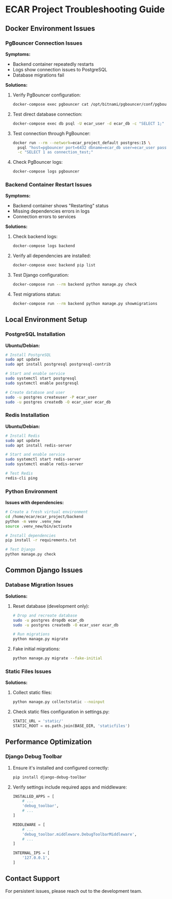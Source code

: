 # ECAR Project Troubleshooting Guide

## Docker Environment Issues

### PgBouncer Connection Issues

**Symptoms:**
- Backend container repeatedly restarts
- Logs show connection issues to PostgreSQL
- Database migrations fail

**Solutions:**
1. Verify PgBouncer configuration:
   ```bash
   docker-compose exec pgbouncer cat /opt/bitnami/pgbouncer/conf/pgbouncer.ini
   ```

2. Test direct database connection:
   ```bash
   docker-compose exec db psql -U ecar_user -d ecar_db -c "SELECT 1;"
   ```

3. Test connection through PgBouncer:
   ```bash
   docker run --rm --network=ecar_project_default postgres:15 \
     psql "host=pgbouncer port=6432 dbname=ecar_db user=ecar_user password=ecar_password" \
     -c "SELECT 1 as connection_test;"
   ```

4. Check PgBouncer logs:
   ```bash
   docker-compose logs pgbouncer
   ```

### Backend Container Restart Issues

**Symptoms:**
- Backend container shows "Restarting" status
- Missing dependencies errors in logs
- Connection errors to services

**Solutions:**
1. Check backend logs:
   ```bash
   docker-compose logs backend
   ```

2. Verify all dependencies are installed:
   ```bash
   docker-compose exec backend pip list
   ```

3. Test Django configuration:
   ```bash
   docker-compose run --rm backend python manage.py check
   ```

4. Test migrations status:
   ```bash
   docker-compose run --rm backend python manage.py showmigrations
   ```

## Local Environment Setup

### PostgreSQL Installation

**Ubuntu/Debian:**
```bash
# Install PostgreSQL
sudo apt update
sudo apt install postgresql postgresql-contrib

# Start and enable service
sudo systemctl start postgresql
sudo systemctl enable postgresql

# Create database and user
sudo -u postgres createuser -P ecar_user
sudo -u postgres createdb -O ecar_user ecar_db
```

### Redis Installation

**Ubuntu/Debian:**
```bash
# Install Redis
sudo apt update
sudo apt install redis-server

# Start and enable service
sudo systemctl start redis-server
sudo systemctl enable redis-server

# Test Redis
redis-cli ping
```

### Python Environment

**Issues with dependencies:**
```bash
# Create a fresh virtual environment
cd /home/ecar/ecar_project/backend
python -m venv .venv_new
source .venv_new/bin/activate

# Install dependencies
pip install -r requirements.txt

# Test Django
python manage.py check
```

## Common Django Issues

### Database Migration Issues

**Solutions:**
1. Reset database (development only):
   ```bash
   # Drop and recreate database
   sudo -u postgres dropdb ecar_db
   sudo -u postgres createdb -O ecar_user ecar_db
   
   # Run migrations
   python manage.py migrate
   ```

2. Fake initial migrations:
   ```bash
   python manage.py migrate --fake-initial
   ```

### Static Files Issues

**Solutions:**
1. Collect static files:
   ```bash
   python manage.py collectstatic --noinput
   ```

2. Check static files configuration in settings.py:
   ```python
   STATIC_URL = 'static/'
   STATIC_ROOT = os.path.join(BASE_DIR, 'staticfiles')
   ```

## Performance Optimization

### Django Debug Toolbar

1. Ensure it's installed and configured correctly:
   ```bash
   pip install django-debug-toolbar
   ```

2. Verify settings include required apps and middleware:
   ```python
   INSTALLED_APPS = [
       # ...
       'debug_toolbar',
       # ...
   ]
   
   MIDDLEWARE = [
       # ...
       'debug_toolbar.middleware.DebugToolbarMiddleware',
       # ...
   ]
   
   INTERNAL_IPS = [
       '127.0.0.1',
   ]
   ```

## Contact Support

For persistent issues, please reach out to the development team. 